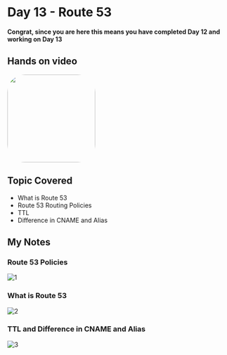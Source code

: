 # Day 13 - Route 53

**Congrat, since you are here this means you have completed Day 12 and working on Day 13**

## Hands on video
<a href="https://youtu.be/uyvbTYj1pyM">
<img src="https://i3.ytimg.com/vi/uyvbTYj1pyM/hqdefault.jpg" align="center" width="200" style="border-radius:40px" />
</a>

## Topic Covered
  - What is Route 53
  - Route 53 Routing Policies
  - TTL
  - Difference in CNAME and Alias
## My Notes

  ### Route 53 Policies
  ![1](https://user-images.githubusercontent.com/41295276/120915651-86a75380-c6c2-11eb-88ea-feb1e666deb3.jpeg)
  
  ### What is Route 53
  ![2](https://user-images.githubusercontent.com/41295276/120915650-84dd9000-c6c2-11eb-82a1-cf70a4d769d6.jpeg)
  
  ### TTL and Difference in CNAME and Alias
  ![3](https://user-images.githubusercontent.com/41295276/120915644-80b17280-c6c2-11eb-9d39-2ba89748f1d9.jpeg)
  
